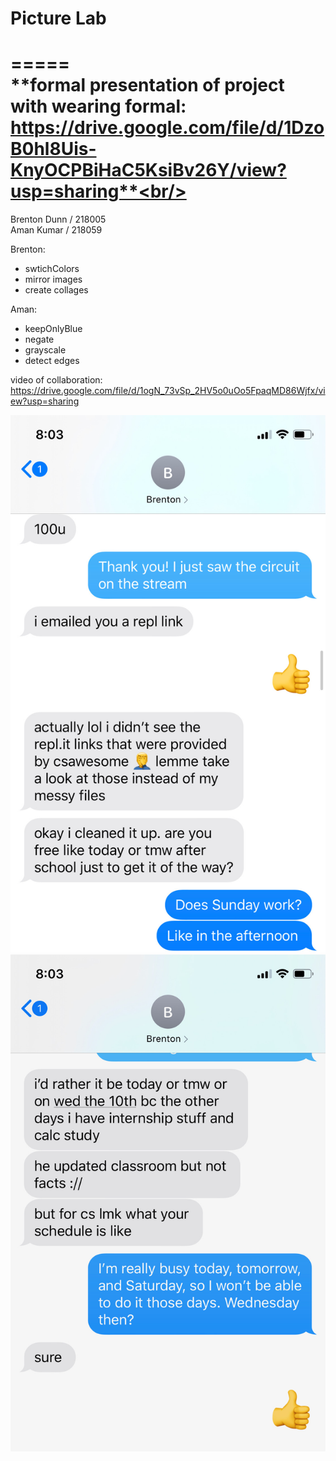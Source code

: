 # Picture Lab
=====<br/>
**formal presentation of project with wearing formal: https://drive.google.com/file/d/1DzoB0hl8Uis-KnyOCPBiHaC5KsiBv26Y/view?usp=sharing**<br/>
=====

Brenton Dunn / 218005 <br/>
Aman Kumar / 218059

Brenton:
- swtichColors
- mirror images
- create collages

Aman: 
- keepOnlyBlue
- negate
- grayscale
- detect edges

video of collaboration: https://drive.google.com/file/d/1ogN_73vSp_2HV5o0uOo5FpaqMD86Wjfx/view?usp=sharing

![](images/img1.jpeg)
![](images/img2.jpeg)
